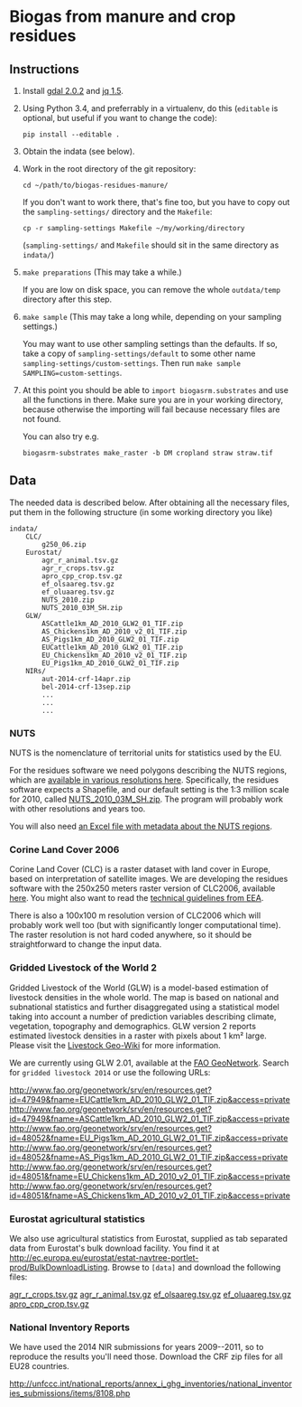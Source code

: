 # Biogas from manure and crop residues

## Instructions

1. Install [gdal 2.0.2](https://trac.osgeo.org/gdal/wiki/DownloadSource) and [jq 1.5](https://stedolan.github.io/jq/).

2. Using Python 3.4, and preferrably in a virtualenv, do this (`editable` is optional, but useful if you want to change the code):
    
    ```
    pip install --editable .
    ```

3. Obtain the indata (see below).

4. Work in the root directory of the git repository:

    ```
    cd ~/path/to/biogas-residues-manure/
    ```

    If you don't want to work there, that's fine too, but you have to copy out the `sampling-settings/` directory and the `Makefile`:

    ```
    cp -r sampling-settings Makefile ~/my/working/directory
    ```

    (`sampling-settings/` and `Makefile` should sit in the same directory as `indata/`)

5. `make preparations` (This may take a while.)

    If you are low on disk space, you can remove the whole `outdata/temp` directory after this step.

6. `make sample` (This may take a long while, depending on your sampling settings.)

    You may want to use other sampling settings than the defaults. If so, take a copy of `sampling-settings/default` to some other name `sampling-settings/custom-settings`. Then run `make sample SAMPLING=custom-settings`.

7. At this point you should be able to `import biogasrm.substrates` and use all the functions in there. Make sure you are in your working directory, because otherwise the importing will fail because necessary files are not found.

    You can also try e.g.

    ```
    biogasrm-substrates make_raster -b DM cropland straw straw.tif
    ```


## Data

The needed data is described below. After obtaining all the necessary files, put them in the following structure (in some working directory you like)

```
indata/
    CLC/
        g250_06.zip
    Eurostat/
        agr_r_animal.tsv.gz
        agr_r_crops.tsv.gz
        apro_cpp_crop.tsv.gz
        ef_olsaareg.tsv.gz
        ef_oluaareg.tsv.gz
        NUTS_2010.zip
        NUTS_2010_03M_SH.zip
    GLW/
        ASCattle1km_AD_2010_GLW2_01_TIF.zip
        AS_Chickens1km_AD_2010_v2_01_TIF.zip
        AS_Pigs1km_AD_2010_GLW2_01_TIF.zip
        EUCattle1km_AD_2010_GLW2_01_TIF.zip
        EU_Chickens1km_AD_2010_v2_01_TIF.zip
        EU_Pigs1km_AD_2010_GLW2_01_TIF.zip
    NIRs/
        aut-2014-crf-14apr.zip
        bel-2014-crf-13sep.zip
        ...
        ...
        ...
```

### NUTS

NUTS is the nomenclature of territorial units for statistics used by the EU.

For the residues software we need polygons describing the NUTS regions, which are [available in various resolutions here](http://ec.europa.eu/eurostat/c/portal/layout?p_l_id=6033084&p_v_l_s_g_id=0). Specifically, the residues software expects a Shapefile, and our default setting is the 1:3 million scale for 2010, called [NUTS_2010_03M_SH.zip](http://ec.europa.eu/eurostat/cache/GISCO/geodatafiles/NUTS-2013-03M-SH.zip). The program will probably work with other resolutions and years too.

You will also need [an Excel file with metadata about the NUTS regions](http://ec.europa.eu/eurostat/ramon/documents/nuts/NUTS_2010.zip).

### Corine Land Cover 2006

Corine Land Cover (CLC) is a raster dataset with land cover in Europe, based on interpretation of satellite images. We are developing the residues software with the 250x250 meters raster version of CLC2006, available [here](http://www.eea.europa.eu/data-and-maps/data/ds_resolveuid/a47ee0d3248146908f72a8fde9939d9d). You might also want to read the [technical guidelines from EEA](http://www.eea.europa.eu/publications/technical_report_2007_17).

There is also a 100x100 m resolution version of CLC2006 which will probably work well too (but with significantly longer computational time). The raster resolution is not hard coded anywhere, so it should be straightforward to change the input data.

### Gridded Livestock of the World 2

Gridded Livestock of the World (GLW) is a model-based estimation of livestock densities in the whole world. The map is based on national and subnational statistics and further disaggregated using a statistical model taking into account a number of prediction variables describing climate, vegetation, topography and demographics. GLW version 2 reports estimated livestock densities in a raster with pixels about 1 km² large. Please visit the [Livestock Geo-Wiki](http://www.livestock.geo-wiki.org/) for more information.

We are currently using GLW 2.01, available at the [FAO GeoNetwork](http://www.fao.org/geonetwork/srv/en/main.home). Search for ``gridded livestock 2014`` or use the following URLs:

http://www.fao.org/geonetwork/srv/en/resources.get?id=47949&fname=EUCattle1km_AD_2010_GLW2_01_TIF.zip&access=private
http://www.fao.org/geonetwork/srv/en/resources.get?id=47949&fname=ASCattle1km_AD_2010_GLW2_01_TIF.zip&access=private
http://www.fao.org/geonetwork/srv/en/resources.get?id=48052&fname=EU_Pigs1km_AD_2010_GLW2_01_TIF.zip&access=private
http://www.fao.org/geonetwork/srv/en/resources.get?id=48052&fname=AS_Pigs1km_AD_2010_GLW2_01_TIF.zip&access=private
http://www.fao.org/geonetwork/srv/en/resources.get?id=48051&fname=EU_Chickens1km_AD_2010_v2_01_TIF.zip&access=private
http://www.fao.org/geonetwork/srv/en/resources.get?id=48051&fname=AS_Chickens1km_AD_2010_v2_01_TIF.zip&access=private


### Eurostat agricultural statistics

We also use agricultural statistics from Eurostat, supplied as tab separated data from Eurostat's bulk download facility. You find it at http://ec.europa.eu/eurostat/estat-navtree-portlet-prod/BulkDownloadListing. Browse to `[data]` and download the following files:

[agr_r_crops.tsv.gz](http://ec.europa.eu/eurostat/estat-navtree-portlet-prod/BulkDownloadListing?sort=1&file=data%2Fagr_r_crops.tsv.gz)
[agr_r_animal.tsv.gz](http://ec.europa.eu/eurostat/estat-navtree-portlet-prod/BulkDownloadListing?sort=1&file=data%2Fagr_r_animal.tsv.gz)
[ef_olsaareg.tsv.gz](http://ec.europa.eu/eurostat/estat-navtree-portlet-prod/BulkDownloadListing?sort=1&file=data%2Fef_olsaareg.tsv.gz)
[ef_oluaareg.tsv.gz](http://ec.europa.eu/eurostat/estat-navtree-portlet-prod/BulkDownloadListing?sort=1&file=data%2Fef_olsaareg.tsv.gz)
[apro_cpp_crop.tsv.gz](http://ec.europa.eu/eurostat/estat-navtree-portlet-prod/BulkDownloadListing?sort=1&file=data%2Fapro_cpp_crop.tsv.gz)

### National Inventory Reports

We have used the 2014 NIR submissions for years 2009--2011, so to reproduce the results you'll need those. Download the CRF zip files for all EU28 countries.

http://unfccc.int/national_reports/annex_i_ghg_inventories/national_inventories_submissions/items/8108.php
